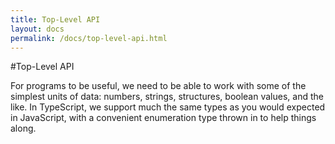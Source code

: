 ```yaml
---
title: Top-Level API
layout: docs
permalink: /docs/top-level-api.html
---
```


#Top-Level API 

For programs to be useful, we need to be able to work with some of the simplest units of data: numbers, strings, structures, boolean values, and the like. In TypeScript, we support much the same types as you would expected in JavaScript, with a convenient enumeration type thrown in to help things along.



